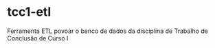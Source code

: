 # tcc1-etl
Ferramenta ETL povoar o banco de dados da disciplina de Trabalho de Conclusão de Curso I
